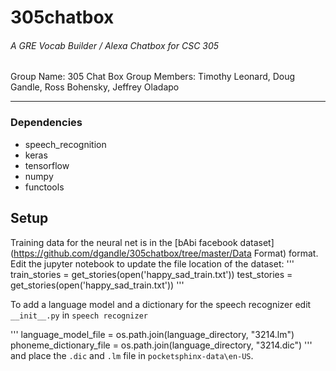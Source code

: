 # 305chatbox
###### A GRE Vocab Builder / Alexa Chatbox for CSC 305

Group Name: 305 Chat Box
Group Members: Timothy Leonard, Doug Gandle, Ross Bohensky, Jeffrey Oladapo


---


### Dependencies

* speech_recognition
* keras
* tensorflow
* numpy
* functools


## Setup

Training data for the neural net is in the [bAbi facebook dataset](https://github.com/dgandle/305chatbox/tree/master/Data Format) format.  Edit the jupyter notebook to update the file location of the dataset:
'''
train_stories = get_stories(open('happy_sad_train.txt'))
test_stories = get_stories(open('happy_sad_train.txt'))
'''

To add a language model and a dictionary for the speech recognizer edit `__init__.py` in `speech recognizer`

'''
language_model_file = os.path.join(language_directory, "3214.lm")
phoneme_dictionary_file = os.path.join(language_directory, "3214.dic")
'''
and place the `.dic` and `.lm` file in `pocketsphinx-data\en-US`.



